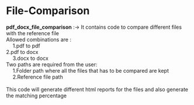 # File-Comparison

**pdf_docx_file_comparison** :-> 
It contains code to compare different files with the reference file </br>
Allowed combinations are :</br>
  &emsp; 1.pdf to pdf</br>
  2.pdf to docx</br>
  &emsp; 3.docx to docx</br>
Two paths are required from the user:</br>
  &emsp; 1.Folder path where all the files that has to be compared are kept</br>
  &emsp; 2.Reference file path </br>
</br>
This code will generate different html reports for the files and also generate the matching percentage</br>

